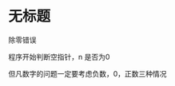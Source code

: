 # 无标题

<!--
ID: 16690481-54b1-4108-95ac-67a80c4fcd23
Status: draft
Date: 2015-10-17T00:00:00
Modified: 2020-06-20T17:03:26
wp_id: 1513
-->

除零错误

程序开始判断空指针，n 是否为0

但凡数字的问题一定要考虑负数，0，正数三种情况